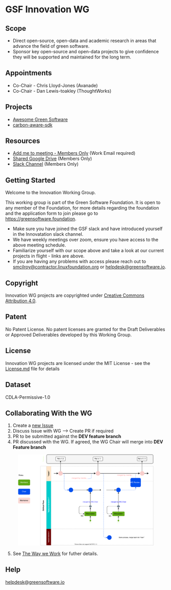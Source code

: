 # GSF Innovation WG

## Scope
- Direct open-source, open-data and academic research in areas that advance the field of green software.
- Sponsor key open-source and open-data projects to give confidence they will be supported and maintained for the long term.

## Appointments 
- Co-Chair - Chris Lloyd-Jones (Avanade)
- Co-Chair - Dan Lewis-toakley (ThoughtWorks)

## Projects
- [Awesome Green Software](https://github.com/Green-Software-Foundation/awesome-green-software)
- [carbon-aware-sdk](https://github.com/Green-Software-Foundation/carbon-aware-sdk)

## Resources

* [Add me to meeting - Members Only](https://greensoftware.foundation/onboarding/) (Work Email required)
* [Shared Google Drive](https://drive.google.com/drive/folders/0AETfdYpYpIbxUk9PVA) (Members Only)
* [Slack Channel](https://greensoftware-zzk1035.slack.com/archives/C024C0GB3LP) (Members Only)

## Getting Started
Welcome to the Innovation Working Group.

This working group is part of the Green Software Foundation. It is open to any member of the Foundation, for more details regarding the foundation and the application form to join please go to https://greensoftware.foundation.

- Make sure you have joined the GSF slack and have introduced yourself in the Innovatation slack channel.
- We have weekly meetings over zoom, ensure you have access to the above meeting schedule.
- Familiarize yourself with our scope above and take a look at our current projects in flight - links are above.
- If you are having any problems with access please reach out to smcilroy@contractor.linuxfoundation.org  or helpdesk@greensoftware.io.

## Copyright
Innovation WG projects are copyrighted under [Creative Commons Attribution 4.0](https://creativecommons.org/licenses/by/4.0/).

## Patent
No Patent License. No patent licenses are granted for the Draft Deliverables or Approved Deliverables developed by this Working Group.

## License
Innovation WG projects are licensed under the MIT License - see the [License.md](license/innovation-wg-license.md) file for details 

## Dataset
CDLA-Permissive-1.0

## Collaborating With the WG

1. Create a [new Issue](https://github.com/Green-Software-Foundation/innovation_wg/issues/new)
2. Discuss Issue with WG --> Create PR if required
3. PR to be submitted against the **DEV feature branch**
4. PR discussed with the WG. If agreed, the WG Chair will merge into **DEV Feature branch**
 
<figure>
	<img src="images/single-trunk-branch.svg" alt="GSF Single-Trunk Based Branch Flow">
	<figcaption></figcaption>
</figure>

5. See [The Way we Work](https://github.com/Green-Software-Foundation/standards_wg/blob/main/the_way_we_work.md) for futher details.

## Help
helpdesk@greensoftware.io
